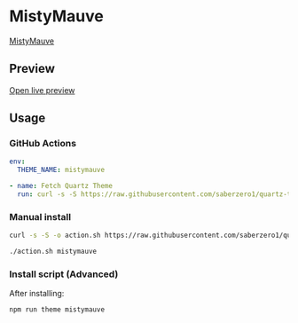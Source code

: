 # MistyMauve

[MistyMauve](https://github.com/RaveSplash)

## Preview

[Open live preview](https://quartz-themes.github.io/mistymauve/)

## Usage

### GitHub Actions

```yaml
env:
  THEME_NAME: mistymauve
```

```yaml
- name: Fetch Quartz Theme
  run: curl -s -S https://raw.githubusercontent.com/saberzero1/quartz-themes/master/action.sh | bash -s -- $THEME_NAME
```

### Manual install

```bash
curl -s -S -o action.sh https://raw.githubusercontent.com/saberzero1/quartz-themes/master/action.sh

./action.sh mistymauve
```

### Install script (Advanced)

After installing:

```bash
npm run theme mistymauve
```
